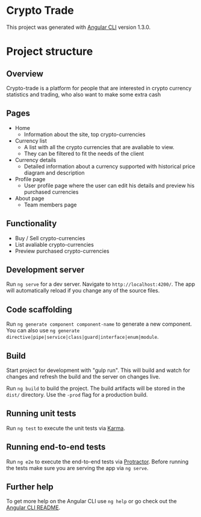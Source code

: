 # Crypto Trade

This project was generated with [Angular CLI](https://github.com/angular/angular-cli) version 1.3.0.

# Project structure

## Overview
Crypto-trade is a platform for people that are interested in crypto currency statistics and trading, who also want to make some extra cash

## Pages
 - Home
    - Information about the site, top crypto-currencies
 - Currency list
    - A list with all the crypto currencies that are avaliable to view.
    - They can be filtered to fit the needs of the client
 - Currency details
    - Detailed information about a currency supported with historical price diagram and description
 - Profile page
    - User profile page where the user can edit his details and preview his purchased currencies
 - About page
    - Team members page

## Functionality
 - Buy / Sell crypto-currencies
 - List avaliable crypto-currencies
 - Preview purchased crypto-currencies

## Development server

Run `ng serve` for a dev server. Navigate to `http://localhost:4200/`. The app will automatically reload if you change any of the source files.

## Code scaffolding

Run `ng generate component component-name` to generate a new component. You can also use `ng generate directive|pipe|service|class|guard|interface|enum|module`.

## Build
Start project for development with "gulp run". This will build and watch for changes and refresh the build and the server on changes live.

Run `ng build` to build the project. The build artifacts will be stored in the `dist/` directory. Use the `-prod` flag for a production build.

## Running unit tests

Run `ng test` to execute the unit tests via [Karma](https://karma-runner.github.io).

## Running end-to-end tests

Run `ng e2e` to execute the end-to-end tests via [Protractor](http://www.protractortest.org/).
Before running the tests make sure you are serving the app via `ng serve`.

## Further help

To get more help on the Angular CLI use `ng help` or go check out the [Angular CLI README](https://github.com/angular/angular-cli/blob/master/README.md).
